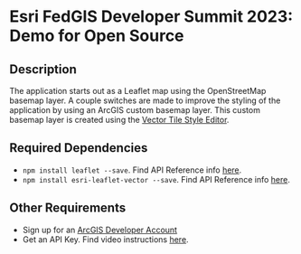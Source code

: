 # Esri FedGIS Developer Summit 2023: Demo for Open Source

## Description
The application starts out as a Leaflet map using the OpenStreetMap basemap layer. A couple switches are made to improve the styling of the application by using an ArcGIS custom basemap layer. This custom basemap layer is created using the [Vector Tile Style Editor](https://vtse.arcgis.com/).

## Required Dependencies <a name="dep"></a>

- `npm install leaflet --save`. Find API Reference info [here](https://leafletjs.com/).
- `npm install esri-leaflet-vector --save`. Find API Reference info [here](https://developers.arcgis.com/esri-leaflet/api-reference/layers/vector-basemap/).


## Other Requirements <a name="req"></a>

- Sign up for an [ArcGIS Developer Account](https://developers.arcgis.com/sign-up/)
- Get an API Key. Find video instructions [here](https://www.youtube.com/watch?v=StVncn6DLzc.).
